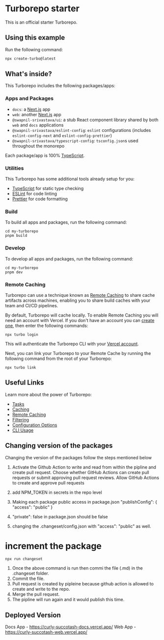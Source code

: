 # Turborepo starter

This is an official starter Turborepo.

## Using this example

Run the following command:

```sh
npx create-turbo@latest
```

## What's inside?

This Turborepo includes the following packages/apps:

### Apps and Packages

- `docs`: a [Next.js](https://nextjs.org/) app
- `web`: another [Next.js](https://nextjs.org/) app
- `@swapnil-srivastava/ui`: a stub React component library shared by both `web` and `docs` applications
- `@swapnil-srivastava/eslint-config`: `eslint` configurations (includes `eslint-config-next` and `eslint-config-prettier`)
- `@swapnil-srivastava/typescript-config`: `tsconfig.json`s used throughout the monorepo

Each package/app is 100% [TypeScript](https://www.typescriptlang.org/).

### Utilities

This Turborepo has some additional tools already setup for you:

- [TypeScript](https://www.typescriptlang.org/) for static type checking
- [ESLint](https://eslint.org/) for code linting
- [Prettier](https://prettier.io) for code formatting

### Build

To build all apps and packages, run the following command:

```
cd my-turborepo
pnpm build
```

### Develop

To develop all apps and packages, run the following command:

```
cd my-turborepo
pnpm dev
```

### Remote Caching

Turborepo can use a technique known as [Remote Caching](https://turbo.build/repo/docs/core-concepts/remote-caching) to share cache artifacts across machines, enabling you to share build caches with your team and CI/CD pipelines.

By default, Turborepo will cache locally. To enable Remote Caching you will need an account with Vercel. If you don't have an account you can [create one](https://vercel.com/signup), then enter the following commands:

```
npx turbo login
```

This will authenticate the Turborepo CLI with your [Vercel account](https://vercel.com/docs/concepts/personal-accounts/overview).

Next, you can link your Turborepo to your Remote Cache by running the following command from the root of your Turborepo:

```
npx turbo link
```

## Useful Links

Learn more about the power of Turborepo:

- [Tasks](https://turbo.build/repo/docs/core-concepts/monorepos/running-tasks)
- [Caching](https://turbo.build/repo/docs/core-concepts/caching)
- [Remote Caching](https://turbo.build/repo/docs/core-concepts/remote-caching)
- [Filtering](https://turbo.build/repo/docs/core-concepts/monorepos/filtering)
- [Configuration Options](https://turbo.build/repo/docs/reference/configuration)
- [CLI Usage](https://turbo.build/repo/docs/reference/command-line-reference)


## Changing version of the packages 

Changing the version of the packages follow the steps mentioned below 


1. Activate the Github Action to write and read from within the pipline and create pull request. 
    Choose whether GitHub Actions can create pull requests or submit approving pull request reviews.
        Allow GitHub Actions to create and approve pull requests

2. add NPM_TOKEN in secrets in the repo level
3. Making each package public access in package.json
      "publishConfig": {
    "access": "public"
   }
4.  "private": false in package.json should be false
5. changing the .changeset/config.json with "access": "public" as well.


# increment the package 

```
npx run changeset 
```

1. Once the above command is run then commi the file (.md) in the .changeset folder.
2. Commit the file. 
3. Pull request is created by pipleine because github action is allowed to create and write to the repo.
4. Merge the pull request. 
5. The pipline will run again and it would publish this time.


## Deployed Version 

Docs App - https://curly-succotash-docs.vercel.app/
Web App - https://curly-succotash-web.vercel.app/ 
